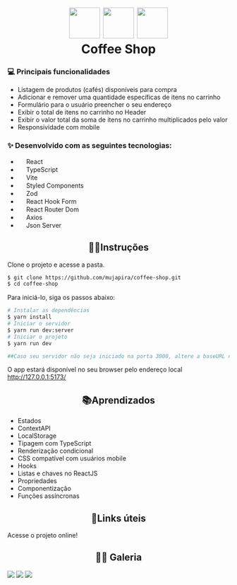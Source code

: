 <h1 align="center">
<img src="https://user-images.githubusercontent.com/89225210/210851667-138522d8-a194-4072-9de3-a6c76366bc04.png" width="70px"/>
<img src="https://user-images.githubusercontent.com/89225210/210877709-818413c9-357f-4307-8b21-ad87c2bfb3d2.png" width="70px"/>
<img src="https://user-images.githubusercontent.com/89225210/210877837-5fc7fee1-18fa-41c7-af76-c3f5d3fa00a8.png" width="70px"/>

<br/>
Coffee Shop
<br/>
</h1>
<h3> 💻 Principais funcionalidades </h3>

- Listagem de produtos (cafés) disponíveis para compra
- Adicionar e remover uma quantidade específicas de itens no carrinho
- Formulário para o usuário preencher o seu endereço
- Exibir o total de itens no carrinho no Header
- Exibir o valor total da soma de itens no carrinho multiplicados pelo valor
- Responsividade com mobile

<h3> ✨ Desenvolvido com as seguintes tecnologias:</h3>

- <img src="https://user-images.githubusercontent.com/89225210/154761002-389268dc-1404-4e8e-96ed-6f83916ae9ef.png" height="15px"/> React
- <img src="https://user-images.githubusercontent.com/89225210/154760385-8c7a5ab6-c15e-4dee-b285-d0ca77952d29.png" height="15px"/> TypeScript
- <img src="https://vitejs.dev/logo.svg" height="15px"/> Vite
- <img src="https://user-images.githubusercontent.com/89225210/210874774-79c70b24-4763-4be6-b450-907061c5f5ba.png" height="15px"/> Styled Components
- <img src="https://user-images.githubusercontent.com/89225210/210875106-7498077d-51ef-4ac0-b7d9-2d56486fdc8a.png" height="15px"/> Zod
- <img src="https://user-images.githubusercontent.com/89225210/210875298-1c4c7463-d0ac-4a25-9e78-70c54ade6d41.png" height="15px"/> React Hook Form
- <img src="https://user-images.githubusercontent.com/89225210/210875477-d017c6fe-db9d-490c-a5e0-381d94815919.png" height="15px"/> React Router Dom
- <img src="https://user-images.githubusercontent.com/89225210/210875688-1964b726-45ea-4b5a-87c9-14cb6a5154e5.png" height="15px"/> Axios
- <img src="https://user-images.githubusercontent.com/89225210/210875836-e8cefb15-5f99-4bd4-9764-8bf18b3329a8.png" height="15px"/> Json Server

<h2 align="center">🏃‍♂️Instruções</h1>


Clone o projeto e acesse a pasta.

```bash
$ git clone https://github.com/mujapira/coffee-shop.git
$ cd coffee-shop
```

Para iniciá-lo, siga os passos abaixo:
```bash
# Instalar as dependências
$ yarn install
# Iniciar o servidor
$ yarn run dev:server
# Iniciar o projeto
$ yarn run dev

##Caso seu servidor não seja iniciado na porta 3000, altere a baseURL na pasta lib/axios.ts
```
O app estará disponível no seu browser pelo endereço local http://127.0.0.1:5173/

<h2 align="center">📚Aprendizados</h1>

- Estados
- ContextAPI
- LocalStorage
- Tipagem com TypeScript
- Renderização condicional
- CSS compatível com usuários mobile
- Hooks
- Listas e chaves no ReactJS
- Propriedades
- Componentização
- Funções assíncronas

<h2 align="center">🔗Links úteis</h1>

<p>Acesse o projeto online!</p>

<h2 align="center">🐱‍🏍 Galeria</h1>
<img src="https://user-images.githubusercontent.com/89225210/210879280-d14116f1-a05c-4f57-825a-6d17ccf5ad50.png" height="" />
<img src="https://user-images.githubusercontent.com/89225210/210879658-0a34fc63-b10a-4340-8ea8-671cafb76ef0.png" height=""/>
<img src="https://user-images.githubusercontent.com/89225210/210879991-34d909c2-fcf2-4640-b746-1fe1189f6c91.png" height=""/>
